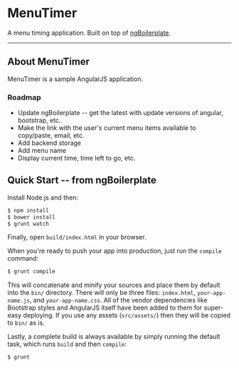 # MenuTimer

A menu timing application. Built on top of [ngBoilerplate](http://joshdmiller.github.com/ng-boilerplate).

***


## About MenuTimer

MenuTimer is a sample AngularJS application.

### Roadmap

* Update ngBoilerplate -- get the latest with update versions of angular, bootstrap, etc.
* Make the link with the user's current menu items available to copy/paste, email, etc.
* Add backend storage
* Add menu name
* Display current time, time left to go, etc.




## Quick Start -- from ngBoilerplate

Install Node.js and then:

```sh
$ npm install
$ bower install
$ grunt watch
```

Finally, open `build/index.html` in your browser.

When you're ready to push your app into production, just run the `compile`
command:

```sh
$ grunt compile
```

This will concatenate and minify your sources and place them by default into the
`bin/` directory. There will only be three files: `index.html`,
`your-app-name.js`, and `your-app-name.css`. All of the vendor dependencies like
Bootstrap styles and AngularJS itself have been added to them for super-easy
deploying. If you use any assets (`src/assets/`) then they will be copied to
`bin/` as is.

Lastly, a complete build is always available by simply running the default
task, which runs `build` and then `compile`:

```sh
$ grunt
```
